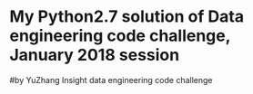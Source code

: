 # My Python2.7 solution of Data engineering code challenge, January 2018 session
#by YuZhang
Insight data engineering code challenge
